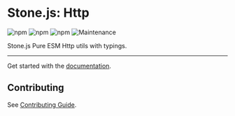 # Stone.js: Http

![npm](https://img.shields.io/npm/l/@stone-js/http)
![npm](https://img.shields.io/npm/v/@stone-js/http)
![npm](https://img.shields.io/npm/dm/@stone-js/http)
![Maintenance](https://img.shields.io/maintenance/yes/2024)

Stone.js Pure ESM Http utils with typings.

---

Get started with the [documentation](https://stonejs.com/cookbook/http).


## Contributing

See [Contributing Guide](https://github.com/stonemjs/http/blob/main/CONTRIBUTING.md).
